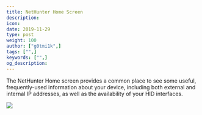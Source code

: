 ```yaml
---
title: NetHunter Home Screen
description:
icon:
date: 2019-11-29
type: post
weight: 100
author: ["g0tmi1k",]
tags: ["",]
keywords: ["",]
og_description:
---
```


The NetHunter Home screen provides a common place to see some useful, frequently-used information about your device, including both external and internal IP addresses, as well as the availability of your HID interfaces.

![](/docs/nethunter/images/nethunter-home.png)
